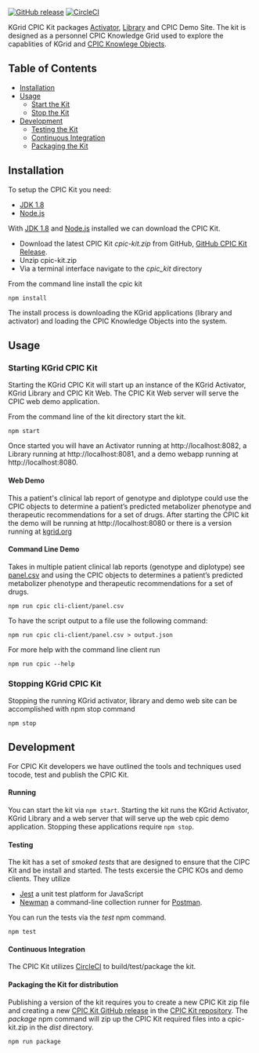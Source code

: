 [![GitHub release](https://img.shields.io/github/release/kgrid-demos/cpic-kit.svg)](https://github.com/kgrid-demos/cpic-kit/releases/)
[![CircleCI](https://circleci.com/gh/kgrid-demos/cpic-kit.svg?style=svg)](https://circleci.com/gh/kgrid-demos/cpic-kit)


KGrid CPIC Kit packages [Activator](http://kgrid.org/kgrid-activator/), [Library](http://kgrid.org/kgrid-library) and CPIC Demo Site.  The kit is designed as a personnel CPIC Knowledge Grid used to explore the capablities of KGrid and [CPIC Knowlege Objects](https://kgrid-objects.github.io/cpic-objects/).

## Table of Contents
   * [Installation](#installation)
   * [Usage](#usage)
     * [Start the Kit](#starting-kgrid-cpic-kit)
     * [Stop the Kit](#stopping-kgrid-cpic-kit)
   * [Development](#development)
     * [Testing the Kit](#testing)
     * [Continuous Integration](#continuous-integration)
     * [Packaging the Kit](#packaging-the-kit-for-distribution)
     
## Installation

To setup the CPIC Kit you need:

- [JDK 1.8](http://www.oracle.com/technetwork/java/javase/downloads/jdk8-downloads-2133151.html)
- [Node.js](http://nodejs.org/)

With [JDK 1.8](http://www.oracle.com/technetwork/java/javase/downloads/jdk8-downloads-2133151.html)
and [Node.js](http://nodejs.org/) installed we can download the CPIC Kit.

* Download the latest CPIC Kit *cpic-kit.zip* from GitHub, 
[GitHub CPIC Kit Release](https://github.com/kgrid-demos/cpic-kit/releases/latest). 
* Unzip cpic-kit.zip
* Via a terminal interface navigate to the *cpic_kit* directory

From the command line install the cpic kit
```
npm install
```
The install process is downloading the KGrid applications (library and activator) and loading the 
CPIC Knowledge Objects into the system.

## Usage

### Starting KGrid CPIC Kit
Starting the KGrid CPIC Kit will start up an instance of the KGrid Activator, KGrid Library and CPIC Kit Web. The CPIC Kit Web server will serve the CPIC web demo application.

From the command line of the kit directory start the kit.
```
npm start
```
Once started you will have an Activator running at http://localhost:8082, a Library running at http://localhost:8081, and a demo webapp running at http://localhost:8080.


#### Web Demo
This a patient's clinical lab report of genotype and diplotype could use the CPIC objects to determine a patient’s predicted metabolizer phenotype and therapeutic recommendations for a set of drugs.
After starting the CPIC kit the demo will be running at http://localhost:8080 or there is a version running at [kgrid.org](http://demo.kgrid.org/cpic-kit/web/demo_app/)

#### Command Line Demo
Takes in multiple patient clinical lab reports (genotype and diplotype) see [panel.csv](https://github.com/kgrid-demos/cpic-kit/blob/master/cli-client/panel.csv) and using the CPIC objects to determines a patient’s predicted metabolizer phenotype and therapeutic recommendations for a set of drugs.

```npm run cpic cli-client/panel.csv``` 

To have the script output to a file use the following command:

```npm run cpic cli-client/panel.csv > output.json```

For more help with the command line client run

```npm run cpic --help```

### Stopping KGrid CPIC Kit
Stopping the running KGrid activator, library and demo web site can be accomplished with npm stop command
```
npm stop
```

## Development
For CPIC Kit developers we have outlined the tools and techniques used tocode, test and publish 
the CPIC Kit.  

#### Running 
You can start the kit via ```npm start```.  Starting the kit runs the KGrid Activator, 
KGrid Library and a web server that will serve up the web cpic demo application.  Stopping these applications 
require ```npm stop```.

#### Testing
The kit has a set of _smoked tests_ that are designed to ensure that the CIPC Kit and be install and started. The tests
excersie the CPIC KOs and demo clients.  They utilize 
* [Jest](https://jestjs.io/) a unit test platform for JavaScript
* [Newman](https://www.npmjs.com/package/newman) a command-line collection runner for [Postman](https://www.getpostman.com/). 

You can run the tests via the _test_ npm command. 

```npm test```

#### Continuous Integration
The CPIC Kit utilizes [CircleCI](https://circleci.com/gh/kgrid-demos/cpic-kit) to build/test/package the kit. 

#### Packaging the Kit for distribution 
Publishing a version of the kit requires you to create a new CPIC Kit zip file and creating a new
[CPIC Kit GitHub release](https://github.com/kgrid-objects/cpic-objects/releases) in the 
[CPIC Kit repository](https://github.com/kgrid-objects/cpic-objects).  The _package_ npm command will zip
up the CPIC Kit required files into a cpic-kit.zip in the _dist_ directory.

```npm run package```

